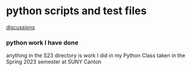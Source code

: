 # python scripts and test files
[discussions](https://github.com/rightrice/pythonStuff/discussions)
### python work I have done

 anything in the S23 directory is work I did in my Python Class taken in the Spring 2023 semester at SUNY Canton
